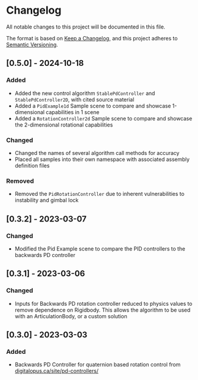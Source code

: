 # Changelog

All notable changes to this project will be documented in this file.

The format is based on [Keep a Changelog](https://keepachangelog.com/en/1.0.0/),
and this project adheres to [Semantic Versioning](https://semver.org/spec/v2.0.0.html).

## [0.5.0] - 2024-10-18

### Added

- Added the new control algorithm `StablePdController` and `StablePdController2D`, with cited source material
- Added a `PidExample1d` Sample scene to compare and showcase 1-dimensional capabilities in 1 scene
- Added a `RotationController2d` Sample scene to compare and showcase the 2-dimensional rotational capabilities

### Changed

- Changed the names of several algorithm call methods for accuracy
- Placed all samples into their own namespace with associated assembly definition files

### Removed

- Removed the `PidRotationController` due to inherent vulnerabilities to instability and gimbal lock

## [0.3.2] - 2023-03-07

### Changed

- Modified the Pid Example scene to compare the PID controllers to the backwards PD controller

## [0.3.1] - 2023-03-06

### Changed

- Inputs for Backwards PD rotation controller reduced to physics values to remove dependence on Rigidbody. This allows the algorithm to be used with an ArticulationBody, or a custom solution

## [0.3.0] - 2023-03-03

### Added

- Backwards PD Controller for quaternion based rotation control from [digitalopus.ca/site/pd-controllers/](http://digitalopus.ca/site/pd-controllers/)
